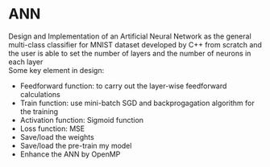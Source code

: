# ANN
Design and Implementation of an Artificial Neural Network as the general multi-class classifier for MNIST dataset developed by C++ from scratch and the user is able to set the number of layers and the number of neurons in each layer</br>
Some key element in design:
  - Feedforward function: to carry out the layer-wise feedforward calculations
  - Train function: use mini-batch SGD and backprogagation algorithm for the training
  - Activation function: Sigmoid function
  - Loss function: MSE
  - Save/load the weights
  - Save/load the pre-train my model
  - Enhance the ANN by OpenMP

